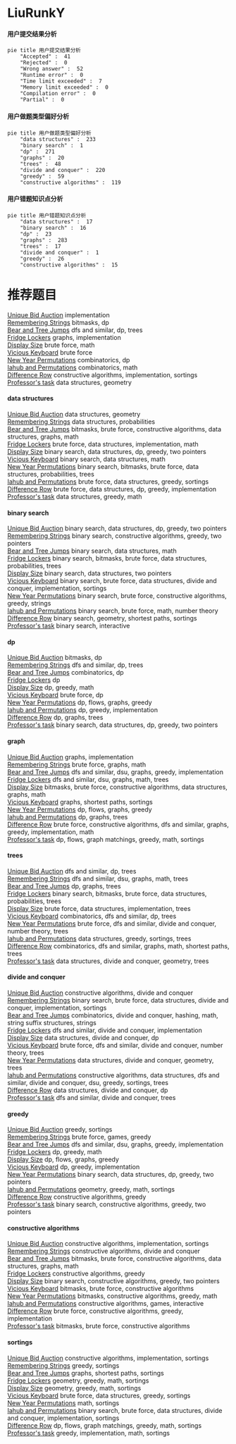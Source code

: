 # LiuRunkY
<!-- tabs:start -->
#### **用户提交结果分析**

```mermaid
pie title 用户提交结果分析
    "Accepted" :  41
    "Rejected" :  0
    "Wrong answer" :  52
    "Runtime error" :  0
    "Time limit exceeded" :  7
    "Memory limit exceeded" :  0
    "Compilation error" :  0
    "Partial" :  0
```
#### **用户做题类型偏好分析**

```mermaid
pie title 用户做题类型偏好分析
    "data structures" :  233
    "binary search" :  1
    "dp" :  271
    "graphs" :  20
    "trees" :  48
    "divide and conquer" :  220
    "greedy" :  59
    "constructive algorithms" :  119
```
#### **用户错题知识点分析**

```mermaid
pie title 用户错题知识点分析
    "data structures" :  17
    "binary search" :  16
    "dp" :  23
    "graphs" :  283
    "trees" :  17
    "divide and conquer" :  1
    "greedy" :  26
    "constructive algorithms" :  15
```
<!-- tabs:end -->
# 推荐题目
[Unique Bid Auction](http://codeforces.com/problemset/problem/1454/B)		implementation		  
[Remembering Strings](http://codeforces.com/problemset/problem/543/C)		bitmasks,
                        dp		  
[Bear and Tree Jumps](https://codeforces.com/contest/791/problem/D)		dfs and similar,
                        dp,
                        trees		  
[Fridge Lockers](http://codeforces.com/problemset/problem/1255/B)		graphs,
                        implementation		  
[Display Size](http://codeforces.com/problemset/problem/747/A)		brute force,
                        math		  
[Vicious Keyboard](http://codeforces.com/problemset/problem/801/A)		brute force		  
[New Year Permutations](http://codeforces.com/problemset/problem/1279/E)		combinatorics,
                        dp		  
[Iahub and Permutations](https://codeforces.com/contest/341/problem/C)		combinatorics,
                        math		  
[Difference Row](http://codeforces.com/problemset/problem/347/A)		constructive algorithms,
                        implementation,
                        sortings		  
[Professor's task](http://codeforces.com/problemset/problem/70/D)		data structures,
                        geometry		  
<!-- tabs:start -->
#### **data structures**
[Unique Bid Auction](http://codeforces.com/problemset/problem/70/D)		data structures,
                        geometry		  
[Remembering Strings](http://codeforces.com/problemset/problem/895/E)		data structures,
                        probabilities		  
[Bear and Tree Jumps](http://codeforces.com/problemset/problem/1163/E)		bitmasks,
                        brute force,
                        constructive algorithms,
                        data structures,
                        graphs,
                        math		  
[Fridge Lockers](http://codeforces.com/problemset/problem/702/B)		brute force,
                        data structures,
                        implementation,
                        math		  
[Display Size](http://codeforces.com/problemset/problem/1492/C)		binary search,
                        data structures,
                        dp,
                        greedy,
                        two pointers		  
[Vicious Keyboard](http://codeforces.com/problemset/problem/1490/G)		binary search,
                        data structures,
                        math		  
[New Year Permutations](http://codeforces.com/problemset/problem/1479/D)		binary search,
                        bitmasks,
                        brute force,
                        data structures,
                        probabilities,
                        trees		  
[Iahub and Permutations](http://codeforces.com/problemset/problem/1497/A)		brute force,
                        data structures,
                        greedy,
                        sortings		  
[Difference Row](http://codeforces.com/problemset/problem/1491/C)		brute force,
                        data structures,
                        dp,
                        greedy,
                        implementation		  
[Professor's task](http://codeforces.com/problemset/problem/1492/B)		data structures,
                        greedy,
                        math		  
#### **binary search**
[Unique Bid Auction](http://codeforces.com/problemset/problem/1492/C)		binary search,
                        data structures,
                        dp,
                        greedy,
                        two pointers		  
[Remembering Strings](http://codeforces.com/problemset/problem/1463/D)		binary search,
                        constructive algorithms,
                        greedy,
                        two pointers		  
[Bear and Tree Jumps](http://codeforces.com/problemset/problem/1490/G)		binary search,
                        data structures,
                        math		  
[Fridge Lockers](http://codeforces.com/problemset/problem/1479/D)		binary search,
                        bitmasks,
                        brute force,
                        data structures,
                        probabilities,
                        trees		  
[Display Size](http://codeforces.com/problemset/problem/1436/E)		binary search,
                        data structures,
                        two pointers		  
[Vicious Keyboard](http://codeforces.com/problemset/problem/1461/D)		binary search,
                        brute force,
                        data structures,
                        divide and conquer,
                        implementation,
                        sortings		  
[New Year Permutations](http://codeforces.com/problemset/problem/1493/C)		binary search,
                        brute force,
                        constructive algorithms,
                        greedy,
                        strings		  
[Iahub and Permutations](http://codeforces.com/problemset/problem/1487/D)		binary search,
                        brute force,
                        math,
                        number theory		  
[Difference Row](http://codeforces.com/problemset/problem/1486/B)		binary search,
                        geometry,
                        shortest paths,
                        sortings		  
[Professor's task](http://codeforces.com/problemset/problem/1486/C1)		binary search,
                        interactive		  
#### **dp**
[Unique Bid Auction](http://codeforces.com/problemset/problem/543/C)		bitmasks,
                        dp		  
[Remembering Strings](https://codeforces.com/contest/791/problem/D)		dfs and similar,
                        dp,
                        trees		  
[Bear and Tree Jumps](http://codeforces.com/problemset/problem/1279/E)		combinatorics,
                        dp		  
[Fridge Lockers](http://codeforces.com/problemset/problem/1142/D)		dp		  
[Display Size](http://codeforces.com/problemset/problem/1140/D)		dp,
                        greedy,
                        math		  
[Vicious Keyboard](http://codeforces.com/problemset/problem/142/C)		brute force,
                        dp		  
[New Year Permutations](http://codeforces.com/problemset/problem/730/I)		dp,
                        flows,
                        graphs,
                        greedy		  
[Iahub and Permutations](http://codeforces.com/problemset/problem/489/C)		dp,
                        greedy,
                        implementation		  
[Difference Row](http://codeforces.com/problemset/problem/868/E)		dp,
                        graphs,
                        trees		  
[Professor's task](http://codeforces.com/problemset/problem/1492/C)		binary search,
                        data structures,
                        dp,
                        greedy,
                        two pointers		  
#### **graph**
[Unique Bid Auction](http://codeforces.com/problemset/problem/1255/B)		graphs,
                        implementation		  
[Remembering Strings](https://codeforces.com/contest/1071/problem/D)		brute force,
                        graphs,
                        math		  
[Bear and Tree Jumps](http://codeforces.com/problemset/problem/723/D)		dfs and similar,
                        dsu,
                        graphs,
                        greedy,
                        implementation		  
[Fridge Lockers](http://codeforces.com/problemset/problem/1139/C)		dfs and similar,
                        dsu,
                        graphs,
                        math,
                        trees		  
[Display Size](http://codeforces.com/problemset/problem/1163/E)		bitmasks,
                        brute force,
                        constructive algorithms,
                        data structures,
                        graphs,
                        math		  
[Vicious Keyboard](http://codeforces.com/problemset/problem/1422/D)		graphs,
                        shortest paths,
                        sortings		  
[New Year Permutations](http://codeforces.com/problemset/problem/730/I)		dp,
                        flows,
                        graphs,
                        greedy		  
[Iahub and Permutations](http://codeforces.com/problemset/problem/868/E)		dp,
                        graphs,
                        trees		  
[Difference Row](http://codeforces.com/problemset/problem/1487/C)		brute force,
                        constructive algorithms,
                        dfs and similar,
                        graphs,
                        greedy,
                        implementation,
                        math		  
[Professor's task](http://codeforces.com/problemset/problem/1437/C)		dp,
                        flows,
                        graph matchings,
                        greedy,
                        math,
                        sortings		  
#### **trees**
[Unique Bid Auction](https://codeforces.com/contest/791/problem/D)		dfs and similar,
                        dp,
                        trees		  
[Remembering Strings](http://codeforces.com/problemset/problem/1139/C)		dfs and similar,
                        dsu,
                        graphs,
                        math,
                        trees		  
[Bear and Tree Jumps](http://codeforces.com/problemset/problem/868/E)		dp,
                        graphs,
                        trees		  
[Fridge Lockers](http://codeforces.com/problemset/problem/1479/D)		binary search,
                        bitmasks,
                        brute force,
                        data structures,
                        probabilities,
                        trees		  
[Display Size](http://codeforces.com/problemset/problem/1511/C)		brute force,
                        data structures,
                        implementation,
                        trees		  
[Vicious Keyboard](http://codeforces.com/problemset/problem/1499/F)		combinatorics,
                        dfs and similar,
                        dp,
                        trees		  
[New Year Permutations](http://codeforces.com/problemset/problem/1491/E)		brute force,
                        dfs and similar,
                        divide and conquer,
                        number theory,
                        trees		  
[Iahub and Permutations](http://codeforces.com/problemset/problem/1466/D)		data structures,
                        greedy,
                        sortings,
                        trees		  
[Difference Row](http://codeforces.com/problemset/problem/1495/D)		combinatorics,
                        dfs and similar,
                        graphs,
                        math,
                        shortest paths,
                        trees		  
[Professor's task](http://codeforces.com/problemset/problem/1303/G)		data structures,
                        divide and conquer,
                        geometry,
                        trees		  
#### **divide and conquer**
[Unique Bid Auction](http://codeforces.com/problemset/problem/873/D)		constructive algorithms,
                        divide and conquer		  
[Remembering Strings](http://codeforces.com/problemset/problem/1461/D)		binary search,
                        brute force,
                        data structures,
                        divide and conquer,
                        implementation,
                        sortings		  
[Bear and Tree Jumps](http://codeforces.com/problemset/problem/1466/G)		combinatorics,
                        divide and conquer,
                        hashing,
                        math,
                        string suffix structures,
                        strings		  
[Fridge Lockers](http://codeforces.com/problemset/problem/1490/D)		dfs and similar,
                        divide and conquer,
                        implementation		  
[Display Size](https://codeforces.com/contest/1483/problem/C)		data structures,
                        divide and conquer,
                        dp		  
[Vicious Keyboard](http://codeforces.com/problemset/problem/1491/E)		brute force,
                        dfs and similar,
                        divide and conquer,
                        number theory,
                        trees		  
[New Year Permutations](http://codeforces.com/problemset/problem/1303/G)		data structures,
                        divide and conquer,
                        geometry,
                        trees		  
[Iahub and Permutations](http://codeforces.com/problemset/problem/1494/D)		constructive algorithms,
                        data structures,
                        dfs and similar,
                        divide and conquer,
                        dsu,
                        greedy,
                        sortings,
                        trees		  
[Difference Row](http://codeforces.com/problemset/problem/1482/E)		data structures,
                        divide and conquer,
                        dp		  
[Professor's task](http://codeforces.com/problemset/problem/566/C)		dfs and similar,
                        divide and conquer,
                        trees		  
#### **greedy**
[Unique Bid Auction](http://codeforces.com/problemset/problem/115/B)		greedy,
                        sortings		  
[Remembering Strings](http://codeforces.com/problemset/problem/1190/C)		brute force,
                        games,
                        greedy		  
[Bear and Tree Jumps](http://codeforces.com/problemset/problem/723/D)		dfs and similar,
                        dsu,
                        graphs,
                        greedy,
                        implementation		  
[Fridge Lockers](http://codeforces.com/problemset/problem/1140/D)		dp,
                        greedy,
                        math		  
[Display Size](http://codeforces.com/problemset/problem/730/I)		dp,
                        flows,
                        graphs,
                        greedy		  
[Vicious Keyboard](http://codeforces.com/problemset/problem/489/C)		dp,
                        greedy,
                        implementation		  
[New Year Permutations](http://codeforces.com/problemset/problem/1492/C)		binary search,
                        data structures,
                        dp,
                        greedy,
                        two pointers		  
[Iahub and Permutations](https://codeforces.com/contest/1496/problem/C)		geometry,
                        greedy,
                        math,
                        sortings		  
[Difference Row](http://codeforces.com/problemset/problem/1493/A)		constructive algorithms,
                        greedy		  
[Professor's task](http://codeforces.com/problemset/problem/1463/D)		binary search,
                        constructive algorithms,
                        greedy,
                        two pointers		  
#### **constructive algorithms**
[Unique Bid Auction](http://codeforces.com/problemset/problem/347/A)		constructive algorithms,
                        implementation,
                        sortings		  
[Remembering Strings](http://codeforces.com/problemset/problem/873/D)		constructive algorithms,
                        divide and conquer		  
[Bear and Tree Jumps](http://codeforces.com/problemset/problem/1163/E)		bitmasks,
                        brute force,
                        constructive algorithms,
                        data structures,
                        graphs,
                        math		  
[Fridge Lockers](http://codeforces.com/problemset/problem/1493/A)		constructive algorithms,
                        greedy		  
[Display Size](http://codeforces.com/problemset/problem/1463/D)		binary search,
                        constructive algorithms,
                        greedy,
                        two pointers		  
[Vicious Keyboard](https://codeforces.com/contest/1456/problem/B)		bitmasks,
                        brute force,
                        constructive algorithms		  
[New Year Permutations](http://codeforces.com/problemset/problem/1492/D)		bitmasks,
                        constructive algorithms,
                        greedy,
                        math		  
[Iahub and Permutations](https://codeforces.com/contest/1504/problem/D)		constructive algorithms,
                        games,
                        interactive		  
[Difference Row](https://codeforces.com/contest/1483/problem/A)		brute force,
                        constructive algorithms,
                        greedy,
                        implementation		  
[Professor's task](https://codeforces.com/contest/1457/problem/D)		bitmasks,
                        brute force,
                        constructive algorithms		  
#### **sortings**
[Unique Bid Auction](http://codeforces.com/problemset/problem/347/A)		constructive algorithms,
                        implementation,
                        sortings		  
[Remembering Strings](http://codeforces.com/problemset/problem/115/B)		greedy,
                        sortings		  
[Bear and Tree Jumps](http://codeforces.com/problemset/problem/1422/D)		graphs,
                        shortest paths,
                        sortings		  
[Fridge Lockers](https://codeforces.com/contest/1496/problem/C)		geometry,
                        greedy,
                        math,
                        sortings		  
[Display Size](http://codeforces.com/problemset/problem/1495/A)		geometry,
                        greedy,
                        math,
                        sortings		  
[Vicious Keyboard](http://codeforces.com/problemset/problem/1497/A)		brute force,
                        data structures,
                        greedy,
                        sortings		  
[New Year Permutations](http://codeforces.com/problemset/problem/1427/A)		math,
                        sortings		  
[Iahub and Permutations](http://codeforces.com/problemset/problem/1461/D)		binary search,
                        brute force,
                        data structures,
                        divide and conquer,
                        implementation,
                        sortings		  
[Difference Row](http://codeforces.com/problemset/problem/1437/C)		dp,
                        flows,
                        graph matchings,
                        greedy,
                        math,
                        sortings		  
[Professor's task](http://codeforces.com/problemset/problem/1473/A)		greedy,
                        implementation,
                        math,
                        sortings		  
<!-- tabs:end -->
